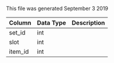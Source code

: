 This file was generated September 3 2019

| Column  | Data Type | Description |
| ------- | --------- | ----------- |
| set_id  | int       |             |
| slot    | int       |             |
| item_id | int       |             |